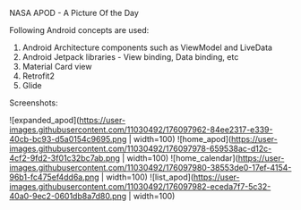NASA APOD - A Picture Of the Day

Following Android concepts are used:
1. Android Architecture components such as ViewModel and LiveData
2. Android Jetpack libraries - View binding, Data binding, etc
3. Material Card view
4. Retrofit2
5. Glide


Screenshots:

![expanded_apod](https://user-images.githubusercontent.com/11030492/176097962-84ee2317-e339-40cb-bc93-d5a0154c9695.png | width=100)
![home_apod](https://user-images.githubusercontent.com/11030492/176097978-659538ac-d12c-4cf2-9fd2-3f01c32bc7ab.png | width=100)
![home_calendar](https://user-images.githubusercontent.com/11030492/176097980-38553de0-17ef-4154-96b1-fc475ef4dd6a.png | width=100)
![list_apod](https://user-images.githubusercontent.com/11030492/176097982-eceda7f7-5c32-40a0-9ec2-0601db8a7d80.png | width=100)
